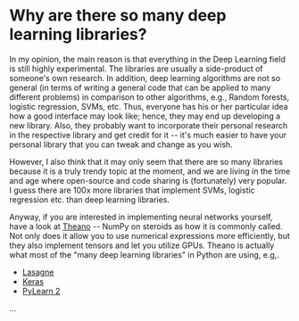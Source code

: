 #  Why are there so many deep learning libraries?

In my opinion, the main reason is that everything in the Deep Learning field is still highly experimental. The libraries are usually a side-product of someone's own research. In addition, deep learning algorithms are not so general (in terms of writing a general code that can be applied to many different problems) in comparison to other algorithms, e.g., Random forests, logistic regression, SVMs, etc. Thus, everyone has his or her particular idea how a good interface may look like; hence, they may end up developing a new library. Also, they probably want to incorporate their personal research in the respective library and get credit for it -- it's much easier to have your personal library that you can tweak and change as you wish.

However, I also think that it may only seem that there are so many libraries because it is a truly trendy topic at the moment, and we are living in the time and age where open-source and code sharing is (fortunately) very popular. I guess there are 100x more libraries that implement SVMs, logistic regression etc. than deep learning libraries.


Anyway, if you are interested in implementing neural networks yourself, have a look at [Theano](http://deeplearning.net/software/theano/) -- NumPy on steroids as how it is commonly called. Not only does it allow you to use numerical expressions more efficiently, but they also implement tensors and let you utilize GPUs. Theano is actually what most of the "many deep learning libraries" in Python are using, e.g,.

- [Lasagne](https://github.com/Lasagne/Lasagne)
- [Keras](http://keras.io)
- [PyLearn 2](https://github.com/lisa-lab/pylearn2)

...
